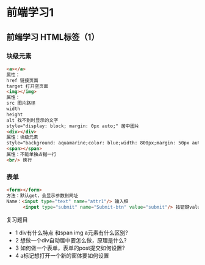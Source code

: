 # 前端学习1

## 前端学习  HTML标签（1）
### 块级元素
```html
<a></a>
属性：
href 链接页面
target 打开空页面
<img></img>
属性：
src 图片路径
width
height
alt 找不到时显示的文字
style="display: block; margin: 0px auto;" 居中图片
<div></div>
属性：块级元素
style="background: aquamarine;color: blue;width: 800px;margin: 50px auto 100px auto" 背景色/字体颜色/定位（上右下左）
<span></span>
属性：不能单独占据一行
<br/> 换行
```
### 表单

```html
<form></form>
方法：默认get，会显示参数到网址
Name：<input type="text" name="attr1"/> 输入框
      <input type="submit" name="Submit-btn" value="submit"/> 按钮键value赋值
```
复习题目
- 1 div有什么特点 和span img a元素有什么区别?
- 2 想做一个div自动居中要怎么做，原理是什么?
- 3 如何做一个表单，表单的post提交如何设置?
- 4 a标记想打开一个新的窗体要如何设置
